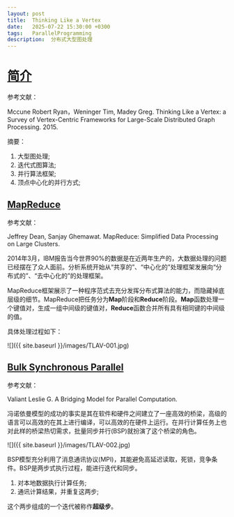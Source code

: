 ```yaml
---
layout: post
title:  Thinking Like a Vertex
date:   2025-07-22 15:30:00 +0300
tags:   ParallelProgramming
description:  分布式大型图处理
---
```


# [简介](#简介)

参考文献：

Mccune Robert Ryan，Weninger Tim, Madey Greg. Thinking Like a Vertex: a Survey of Vertex-Centric Frameworks for Large-Scale Distributed Graph Processing. 2015.     


摘要：

1. 大型图处理;    
2. 迭代式图算法;    
3. 并行算法框架;     
4. 顶点中心化的并行方式;   


## [MapReduce](#MapReduce)

参考文献：

Jeffrey Dean, Sanjay Ghemawat. MapReduce: Simplified Data Processing on Large Clusters. 

2014年3月，IBM报告当今世界90%的数据是在近两年生产的，大数据处理的问题已经摆在了众人面前。分析系统开始从“共享的”、“中心化的”处理框架发展向“分布式的”、“去中心化的”的处理框架。    

MapReduce框架展示了一种程序范式去充分发挥分布式算法的能力，而隐藏掉底层级的细节。MapReduce把任务分为**Map**阶段和**Reduce**阶段。**Map**函数处理一个键值对，生成一组中间级的键值对，**Reduce**函数合并所有具有相同键的中间级的值。

具体处理过程如下：   

![]({{ site.baseurl }}/images/TLAV-001.jpg)  

## [Bulk Synchronous Parallel](#Bulk-Synchronous-Parallel)

参考文献：

Valiant Leslie G. A Bridging Model for Parallel Computation.   

冯诺依曼模型的成功的事实是其在软件和硬件之间建立了一座高效的桥梁，高级的语言可以高效的在其上进行编译，可以高效的在硬件上运行。在并行计算任务上也对此样的桥梁热切需求，批量同步并行(BSP)就扮演了这个桥梁的角色。

![]({{ site.baseurl }}/images/TLAV-002.jpg)  

BSP模型充分利用了消息通讯协议(MPI)，其能避免高延迟读取，死锁，竞争条件。BSP是两步式执行过程，能进行迭代和同步。    
1. 对本地数据执行计算任务;    
2. 通讯计算结果，并重复这两步;   

这个两步组成的一个迭代被称作**超级步**。
